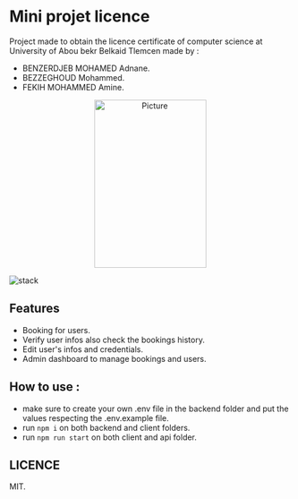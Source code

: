 # Mini projet licence
Project made to obtain the licence certificate of computer science at University of Abou bekr Belkaid Tlemcen 
made by : 
- BENZERDJEB MOHAMED Adnane. 
- BEZZEGHOUD Mohammed.
- FEKIH MOHAMMED Amine.

<p align="center">
    <img src="https://res.cloudinary.com/dxobgdfyq/image/upload/v1675808635/Logo-Univ_Tlemcen_biaecn.png" 
        alt="Picture"
        width="200" 
        height="300"  /> </p>

![stack](https://upload.wikimedia.org/wikipedia/commons/9/94/MERN-logo.png)



## Features

- Booking for users.
- Verify user infos also check the bookings history.
- Edit user's infos and credentials.
- Admin dashboard to manage bookings and users.

## How to use : 
- make sure to create your own .env file in the backend folder and put the values respecting the .env.example file.
- run ```npm i``` on both backend and client folders.
- run ```npm run start``` on both client and api folder.


## LICENCE

MIT.

